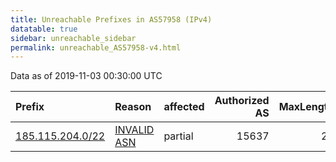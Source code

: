 ```yaml
---
title: Unreachable Prefixes in AS57958 (IPv4)
datatable: true
sidebar: unreachable_sidebar
permalink: unreachable_AS57958-v4.html
---
```


Data as of 2019-11-03 00:30:00 UTC


<div class="datatable-begin"></div>

| Prefix                                                     | Reason                                                                                                  | affected   |   Authorized AS |   MaxLength | Anchor                                         |   unreachable /24s |
|:-----------------------------------------------------------|:--------------------------------------------------------------------------------------------------------|:-----------|----------------:|------------:|:-----------------------------------------------|-------------------:|
| [185.115.204.0/22](https://stat.ripe.net/185.115.204.0/22) | [INVALID ASN](https://rpki-validator.ripe.net/announcement-preview?asn=AS57958&prefix=185.115.204.0/22) | partial    |           15637 |          24 | [RIPE](unreachable_RIPE_NCC_RPKI_Root-v4.html) |                  4 |

<div class="datatable-end"></div>